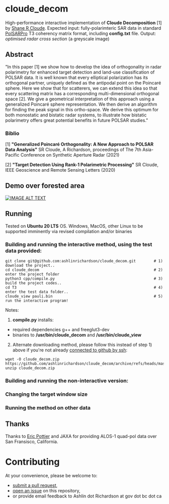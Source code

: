 # cloude_decom
High-performance interactive implementation of **Cloude Decomposition** [1] by [Shane R Cloude](https://scholar.google.ca/citations?hl=en&user=h-ZWMcUAAAAJ&view_op=list_works&sortby=pubdate). Expected input: fully-polarimteric SAR data in standard [PolSARPro](https://ietr-lab.univ-rennes1.fr/polsarpro-bio/) T3 coherency matrix format, including **config.txt** file. Output: *optimised radar cross section* (a greyscale image)

## Abstract
"In this paper [1] we show how to develop the idea of orthogonality in radar polarimetry for enhanced target detection and land-use classification of POLSAR data. It is well known that every elliptical polarization has its orthogonal partner, uniquely defined as the antipodal point on the Poincaré sphere. Here we show that for scatterers, we can extend this idea so that every scattering matrix has a corresponding multi-dimensional orthogonal space [2]. We give a geometrical interpretation of this approach using a generalized Poincaré sphere representation. We then derive an algorithm for finding the peak signal in this ortho-space. We derive this optimum for both monostatic and bistatic radar systems, to illustrate how bistatic polarimetry offers great potential benefits in future POLSAR studies."
### Biblio
[1] **"Generalized Poincaré Orthogonality: A New Approach to POLSAR Data Analysis"** SR Cloude, A Richardson, proceedings of The 7th Asia-Pacific Conference on Synthetic Aperture Radar (2021)

[2] **"Target Detection Using Rank-1 Polarimetric Processing"** SR Cloude, IEEE Geoscience and Remote Sensing Letters (2020)
## Demo over forested area
[![IMAGE ALT TEXT](http://img.youtube.com/vi/03ddjowiCyI/0.jpg)](http://www.youtube.com/watch?v=03ddjowiCyI "Video Title")

## Running
Tested on **Ubuntu 20 LTS** OS. Windows, MacOS, other Linux to be supported imminently via revised compilation and/or binaries
### Building and running the interactive method, using the test data provided:
```
git clone git@github.com:ashlinrichardson/cloude_decom.git        # 1) download the project..
cd cloude_decom                                                   # 2) enter the project folder 
python3 cpp/compile.py                                            # 3) build the project codes..
cd T3                                                             # 4) enter the test data folder.. 
cloude_view pauli.bin                                             # 5) run the interactive program! 
```
Notes:
1) **compile.py** installs:
* required dependencies g++ and freeglut3-dev
* binaries to **/usr/bin/cloude_decom** and **/usr/bin/cloude_view**

2) Alternate downloading method, please follow this instead of step 1) above if you're not already [connected to github by ssh](https://docs.github.com/en/github/authenticating-to-github/connecting-to-github-with-ssh):
```
wget -O cloude_decom.zip https://github.com/ashlinrichardson/cloude_decom/archive/refs/heads/master.zip
unzip cloude_decom.zip
```

### Building and running the non-interactive version:

### Changing the target window size

### Running the method on other data

## Thanks
Thanks to [Eric Pottier](https://scholar.google.it/citations?hl=en&user=wObZqM0AAAAJ&view_op=list_works&sortby=pubdate) and JAXA for providing ALOS-1 quad-pol data over San Fransisco, California.

# Contributing
At your convenience, please be welcome to:
* [submit a pull request](https://docs.github.com/en/github/collaborating-with-pull-requests/proposing-changes-to-your-work-with-pull-requests/creating-a-pull-request),
* [open an issue](https://docs.github.com/en/issues/tracking-your-work-with-issues/creating-an-issue) on this repository,
* or provide email feedback to Ashlin dot Richardson at gov dot bc dot ca
